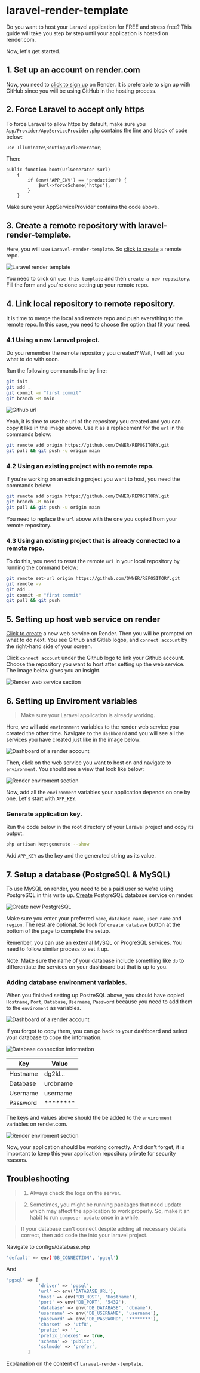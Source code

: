 # laravel-render-template

Do you want to host your Laravel application for FREE and stress free? This guide will take you step by step until your application is hosted on render.com. 

Now, let's get started.

## 1. Set up an account on render.com

Now, you need to [click to sign up](https://dashboard.render.com/login) on Render. It is preferable to sign up with GitHub since you will be using GitHub in the hosting process.

## 2. Force Laravel to accept only https

To force Laravel to allow https by default, make sure you `App/Provider/AppServiceProvider.php` contains the line and block of code below:

```
use Illuminate\Routing\UrlGenerator;
```

Then:

```
public function boot(UrlGenerator $url)
    {
        if (env('APP_ENV') == 'production') {
            $url->forceScheme('https');
        }
    }
```
Make sure your AppServiceProvider contains the code above.

## 3. Create a remote repository with laravel-render-template.

Here, you will use `Laravel-render-template`. So [click to create](https://github.com/codingnninja/laravel-render-template) a remote repo.

![Laravel render template](https://res.cloudinary.com/nyscapp/image/upload/v1686174427/create_laravel-render_template_hpcqts.png)

You need to click on `use this template` and then `create a new repository`. Fill the form and you're done setting up your remote repo.

## 4. Link local repository to remote repository.

It is time to merge the local and remote repo and push everything to the remote repo. In this case, you need to choose the option that fit your need.

### 4.1 Using a new Laravel project.

Do you remember the remote repository you created? Wait, I will tell you what to do with soon. 

Run the following commands line by line:

```sh
git init
git add .
git commit -m "first commit"
git branch -M main
```

![Github url](https://res.cloudinary.com/nyscapp/image/upload/v1686174426/laravel_render_repo_url_sztour.png)

Yeah, it is time to use the url of the repository you created and you can copy it like in the image above. Use it as a replacement for the `url` in the commands below:

```sh
git remote add origin https://github.com/OWNER/REPOSITORY.git
git pull && git push -u origin main
```
### 4.2 Using an existing project with no remote repo.

If you're working on an existing project you want to host, you need the commands below:

```sh
git remote add origin https://github.com/OWNER/REPOSITORY.git
git branch -M main
git pull && git push -u origin main
```
You need to replace the `url` above with the one you copied from your remote repository.

### 4.3 Using an existing project that is already connected to a remote repo.

To do this, you need to reset the remote `url` in your local repository by running the command below:

```sh
git remote set-url origin https://github.com/OWNER/REPOSITORY.git
git remote -v
git add .
git commit -m "first commit"
git pull && git push
```

## 5. Setting up host web service on render
[Click to create](https://dashboard.render.com/select-repo?type=web) a new web service on Render. Then you will be prompted on what to do next. You see Github and Gitlab logos, and `connect account` by the right-hand side of your screen.

Click `connect account` under the Github logo to link your Github account. Choose the repository you want to host after setting up the web service. The image below gives you an insight.

![Render web service section](https://res.cloudinary.com/nyscapp/image/upload/v1686211207/render_create_webserive_w4lh78.png)
## 6. Setting up Enviroment variables

> Make sure your Laravel application is already working.

Here, we will add `environment` variables to the render web service you created the other time. Navigate to the `dashboard` and you will see all the services you have created just like in the image below:

![Dashboard of a render account](https://res.cloudinary.com/nyscapp/image/upload/v1686211207/dashboard_seriveces_cclxzh.png)

Then, click on the web service you want to host on and navigate to `environment`. You should see a view that look like below:

![Render enviroment section](https://res.cloudinary.com/nyscapp/image/upload/v1686211206/laravel_render_environment_variable_chirww.png)

Now, add all the `environment` variables your application depends on one by one. Let's start with `APP_KEY`.

### Generate application key.

Run the code below in the root directory of your Laravel project and copy its output.

```sh
php artisan key:generate --show
```

Add `APP_KEY` as the key and the generated string as its value.
## 7. Setup a database (PostgreSQL & MySQL)

To use MySQL on render, you need to be a paid user so we're using PostgreSQL in this write up. [Create](https://dashboard.render.com/new/database) PostgreSQL database service on render.

![Create new PostgreSQL](https://res.cloudinary.com/nyscapp/image/upload/v1686174426/Laravel_render_postgresql_h5ynsn.png)

Make sure you enter your preferred `name`, `database name`, `user name` and `region`. The rest are optional. So look for `create database` button at the bottom of the page to complete the setup.

Remenber, you can use an external MySQL or ProgreSQL services. You need to follow similar process to set it up.

Note: Make sure the name of your database include something like `db` to differentiate the services on your dashboard but that is up to you.

### Adding database environment variables.

When you finished setting up PostreSQL above, you should have copied `Hostname`, `Port`, `Database`, `Username`, `Password` because you need to add them to the `enviroment` as variables.

![Dashboard of a render account](https://res.cloudinary.com/nyscapp/image/upload/v1686211207/dashboard_seriveces_cclxzh.png)

If you forgot to copy them, you can go back to your dashboard and select your database to copy the information.

![Database connection information](https://res.cloudinary.com/nyscapp/image/upload/v1686212167/database_render_info_hclqgy.png)


|  Key     | Value   |
| -------- | ------- |
| Hostname | dg2kl...|
| Database | urdbname|
| Username | username|
| Password | ********|

The keys and values above should the be added to the `environment` variables on render.com.

![Render enviroment section](https://res.cloudinary.com/nyscapp/image/upload/v1686211206/laravel_render_environment_variable_chirww.png)

Now, your application should be working correctly. And don't forget, it is important to keep this your application repository private for security reasons.

## Troubleshooting

> 1. Always check the logs on the server.

> 2. Sometimes, you might be running packages that need update which may affect the application to work properly. So, make it an habit to run `composer update` once in a while.

> If your database can't connect despite adding all necessary details correct, then add code the into your laravel project.

Navigate to configs/database.php




```sh
'default' => env('DB_CONNECTION', 'pgsql')
```

And

```php
'pgsql' => [
            'driver' => 'pgsql',
            'url' => env('DATABASE_URL'),
            'host' => env('DB_HOST', 'Hostname'),
            'port' => env('DB_PORT', '5432'),
            'database' => env('DB_DATABASE', 'dbname'),
            'username' => env('DB_USERNAME', 'username'),
            'password' => env('DB_PASSWORD', '********'),
            'charset' => 'utf8',
            'prefix' => '',
            'prefix_indexes' => true,
            'schema' => 'public',
            'sslmode' => 'prefer',
        ]
```

Explanation on the content of `Laravel-render-template`.
